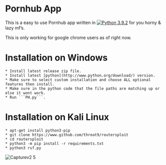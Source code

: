# Pornhub App

This is a easy to use Pornhub app written in [![Python 3.9.2](https://img.shields.io/badge/Python-3.9.2-green.svg)](http://www.python.org/download/) for you horny & lazy mf’s.

This is only working for google chrome users as of right now.

# Installation on Windows
```
* Install latest release zip file.
* Install latest [python](http://www.python.org/download/) version.
* Make sure to select custom installation and choose ALL optional features then install.
* Make sure in the python code that the file paths are matching up or else it wont work.
* Run ```PH.py```.
```
# Installation on Kali Linux
```
* apt-get install python3-pip
* git clone https://www.github.com/threat9/routersploit
* cd routersploit
* python3 -m pip install -r requirements.txt
* python3 rsf.py
```

![Capturev2 5](https://user-images.githubusercontent.com/53458032/112593530-8a377800-8dff-11eb-9778-fe274bbced37.PNG)

